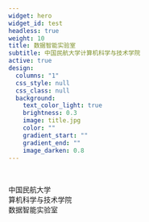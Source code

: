 ```yaml
---
widget: hero
widget_id: test
headless: true
weight: 10
title: 数据智能实验室
subtitle: 中国民航大学计算机科学与技术学院
active: true
design:
  columns: "1"
  css_style: null
  css_class: null
  background:
    text_color_light: true
    brightness: 0.3
    image: title.jpg
    color: ""
    gradient_start: ""
    gradient_end: ""
    image_darken: 0.8
---
```

<br>

中国民航大学<br>
算机科学与技术学院<br>
数据智能实验室<br>
